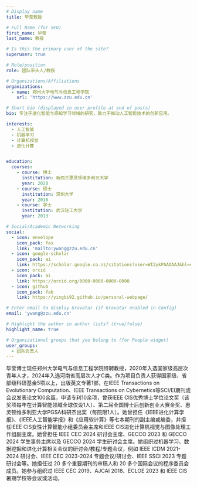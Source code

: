 ```yaml
---
# Display name
title: 毕莹教授

# Full Name (for SEO)
first_name: 毕莹
last_name: 教授

# Is this the primary user of the site?
superuser: true

# Role/position
role: 团队带头人/教授

# Organizations/Affiliations
organizations:
  - name: 郑州大学电气与信息工程学院
    url: 'https://www.zzu.edu.cn'

# Short bio (displayed in user profile at end of posts)
bio: 专注于进化智能与感知学习领域的研究，致力于推动人工智能技术的创新应用。

interests:
  - 人工智能
  - 机器学习
  - 计算机视觉
  - 进化计算


education:
  courses:
    - course: 博士
      institution: 新西兰惠灵顿维多利亚大学
      year: 2020
    - course: 硕士
      institution: 深圳大学
      year: 2016
    - course: 学士
      institution: 武汉轻工大学
      year: 2013

# Social/Academic Networking
social:
  - icon: envelope
    icon_pack: fas
    link: 'mailto:ywang@zzu.edu.cn'
  - icon: google-scholar
    icon_pack: ai
    link: https://scholar.google.co.nz/citations?user=WI2ykPAAAAAJ&hl=enhttps://yingbi92.github.io/homepage/
  - icon: orcid
    icon_pack: ai
    link: https://orcid.org/0000-0000-0000-0000
  - icon: github
    icon_pack: fab
    link: https://yingbi92.github.io/personal-webpage/

# Enter email to display Gravatar (if Gravatar enabled in Config)
email: 'ywang@zzu.edu.cn'

# Highlight the author in author lists? (true/false)
highlight_name: true

# Organizational groups that you belong to (for People widget)
user_groups:
  - 团队负责人
---
```


毕莹博士现任郑州大学电气与信息工程学院特聘教授，2020年入选国家级高层次青年人才，2024年入选河南省高层次人才C类。作为项目负责人获得国家级、省部级科研基金5项以上，出版英文专著1部，在IEEE Transactions on Evolutionary Computation、IEEE Transactions on Cyber​​netics等SCI/EI期刊或会议发表论文100余篇，申请专利10余项，曾获IEEE CIS优秀博士学位论文奖（该奖项每年在计算智能领域全球仅设1人）、第二届全国博士后创新创业大赛金奖、惠灵顿维多利亚大学PGSA科研杰出奖（每院限1人）。她曾担任《IEEE进化计算学报》、《IEEE人工智能学报》和《应用软计算》等七本期刊的副主编或编委，并担任IEEE CIS女性计算智能小组委员会主席和IEEE CIS进化计算机视觉与图像处理工作组副主席。她曾担任 IEEE CEC 2024 研讨会主席、GECCO 2023 和 GECCO 2024 学生事务主席以及 GECCO 2024 学生研讨会主席。她组织过机器学习、数据挖掘和进化计算相关会议的研讨会/教程/专题会议，例如 IEEE ICDM 2021-2024 研讨会、IEEE CEC 2023-2024 专题会议/研讨会、IEEE SSCI 2023 专题研讨会等。她担任过 20 多个重要期刊的审稿人和 20 多个国际会议的程序委员会成员。她参与组织过 IEEE CEC 2019、AJCAI 2018、ECLOE 2023 和 IEEE CIS 暑期学校等会议或活动。